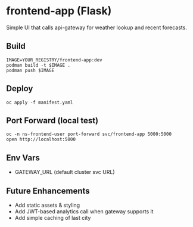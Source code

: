 # frontend-app (Flask)

Simple UI that calls api-gateway for weather lookup and recent forecasts.

## Build
```
IMAGE=YOUR_REGISTRY/frontend-app:dev
podman build -t $IMAGE .
podman push $IMAGE
```

## Deploy
```
oc apply -f manifest.yaml
```

## Port Forward (local test)
```
oc -n ns-frontend-user port-forward svc/frontend-app 5000:5000
open http://localhost:5000
```

## Env Vars
- GATEWAY_URL (default cluster svc URL)

## Future Enhancements
- Add static assets & styling
- Add JWT-based analytics call when gateway supports it
- Add simple caching of last city
